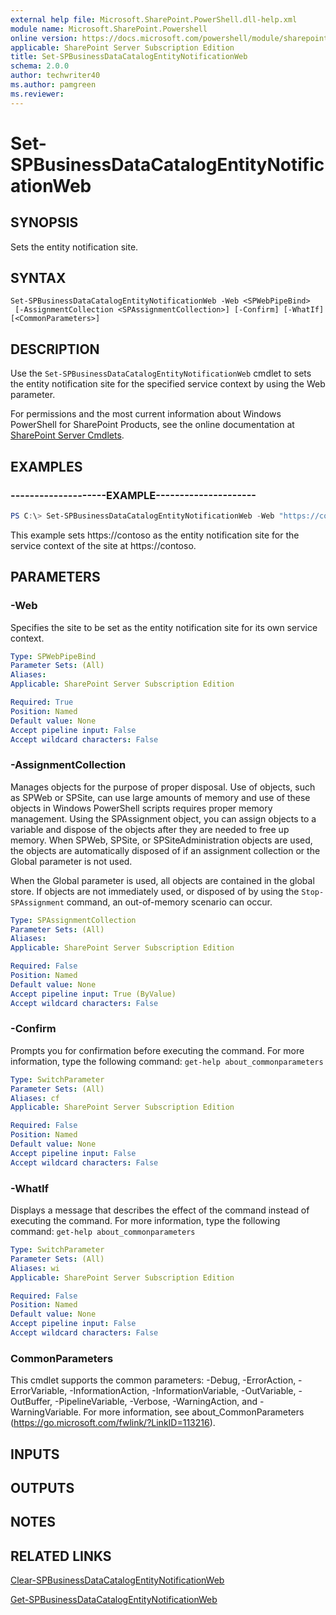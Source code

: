 ```yaml
---
external help file: Microsoft.SharePoint.PowerShell.dll-help.xml
module name: Microsoft.SharePoint.Powershell
online version: https://docs.microsoft.com/powershell/module/sharepoint-server/set-spbusinessdatacatalogentitynotificationweb
applicable: SharePoint Server Subscription Edition
title: Set-SPBusinessDataCatalogEntityNotificationWeb
schema: 2.0.0
author: techwriter40
ms.author: pamgreen
ms.reviewer:
---
```


# Set-SPBusinessDataCatalogEntityNotificationWeb

## SYNOPSIS
Sets the entity notification site.


## SYNTAX

```
Set-SPBusinessDataCatalogEntityNotificationWeb -Web <SPWebPipeBind>
 [-AssignmentCollection <SPAssignmentCollection>] [-Confirm] [-WhatIf] [<CommonParameters>]
```

## DESCRIPTION
Use the `Set-SPBusinessDataCatalogEntityNotificationWeb` cmdlet to sets the entity notification site for the specified service context by using the Web parameter.

For permissions and the most current information about Windows PowerShell for SharePoint Products, see the online documentation at [SharePoint Server Cmdlets](https://docs.microsoft.com/powershell/sharepoint/sharepoint-server/sharepoint-server-cmdlets).


## EXAMPLES

### --------------------EXAMPLE---------------------
```powershell
PS C:\> Set-SPBusinessDataCatalogEntityNotificationWeb -Web "https://contoso"
```

This example sets https://contoso as the entity notification site for the service context of the site at https://contoso.


## PARAMETERS

### -Web
Specifies the site to be set as the entity notification site for its own service context.

```yaml
Type: SPWebPipeBind
Parameter Sets: (All)
Aliases: 
Applicable: SharePoint Server Subscription Edition

Required: True
Position: Named
Default value: None
Accept pipeline input: False
Accept wildcard characters: False
```

### -AssignmentCollection
Manages objects for the purpose of proper disposal.
Use of objects, such as SPWeb or SPSite, can use large amounts of memory and use of these objects in Windows PowerShell scripts requires proper memory management.
Using the SPAssignment object, you can assign objects to a variable and dispose of the objects after they are needed to free up memory.
When SPWeb, SPSite, or SPSiteAdministration objects are used, the objects are automatically disposed of if an assignment collection or the Global parameter is not used.

When the Global parameter is used, all objects are contained in the global store.
If objects are not immediately used, or disposed of by using the `Stop-SPAssignment` command, an out-of-memory scenario can occur.

```yaml
Type: SPAssignmentCollection
Parameter Sets: (All)
Aliases: 
Applicable: SharePoint Server Subscription Edition

Required: False
Position: Named
Default value: None
Accept pipeline input: True (ByValue)
Accept wildcard characters: False
```

### -Confirm
Prompts you for confirmation before executing the command.
For more information, type the following command: `get-help about_commonparameters`

```yaml
Type: SwitchParameter
Parameter Sets: (All)
Aliases: cf
Applicable: SharePoint Server Subscription Edition

Required: False
Position: Named
Default value: None
Accept pipeline input: False
Accept wildcard characters: False
```

### -WhatIf
Displays a message that describes the effect of the command instead of executing the command.
For more information, type the following command: `get-help about_commonparameters`

```yaml
Type: SwitchParameter
Parameter Sets: (All)
Aliases: wi
Applicable: SharePoint Server Subscription Edition

Required: False
Position: Named
Default value: None
Accept pipeline input: False
Accept wildcard characters: False
```

### CommonParameters
This cmdlet supports the common parameters: -Debug, -ErrorAction, -ErrorVariable, -InformationAction, -InformationVariable, -OutVariable, -OutBuffer, -PipelineVariable, -Verbose, -WarningAction, and -WarningVariable. For more information, see about_CommonParameters (https://go.microsoft.com/fwlink/?LinkID=113216).

## INPUTS

## OUTPUTS

## NOTES

## RELATED LINKS

[Clear-SPBusinessDataCatalogEntityNotificationWeb](Clear-SPBusinessDataCatalogEntityNotificationWeb.md)

[Get-SPBusinessDataCatalogEntityNotificationWeb](Get-SPBusinessDataCatalogEntityNotificationWeb.md)
